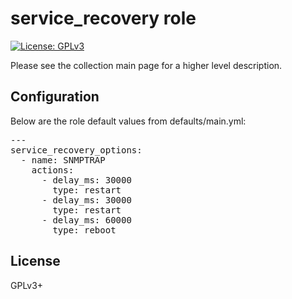 # service_recovery role

[![License: GPLv3](https://img.shields.io/badge/license-GPLv3-brightgreen.svg)](https://www.gnu.org/licenses/gpl-3.0)

Please see the collection main page for a higher level description.

## Configuration

Below are the role default values from defaults/main.yml:

<pre>
---
service_recovery_options:
  - name: SNMPTRAP
    actions:
      - delay_ms: 30000
        type: restart
      - delay_ms: 30000
        type: restart
      - delay_ms: 60000
        type: reboot
</pre>

## License

GPLv3+
